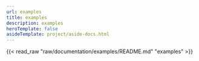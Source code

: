 ```yaml
---
url: examples
title: examples
description: examples
heroTemplate: false
asideTemplate: project/aside-docs.html
---
```


{{< read_raw "raw/documentation/examples/README.md" "examples" >}}
